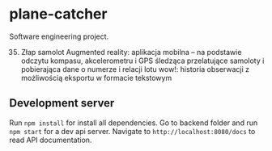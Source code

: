 # plane-catcher

Software engineering project.

35. Złap samolot Augmented reality: aplikacja mobilna – na podstawie odczytu kompasu, akcelerometru i GPS śledząca przelatujące samoloty i pobierająca dane o numerze i relacji lotu wow!: historia obserwacji z możliwością eksportu w formacie tekstowym

## Development server
Run `npm install` for install all dependencies.
Go to backend folder and run `npm start` for a dev api server. Navigate to `http://localhost:8080/docs` to read API documentation.

